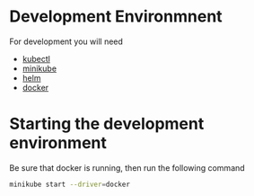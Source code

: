 # Development Environmnent

For development you will need
- [kubectl](https://kubernetes.io/docs/tasks/tools/install-kubectl/)
- [minikube](https://kubernetes.io/docs/tasks/tools/install-minikube/) 
- [helm](https://helm.sh/docs/intro/install/)
- [docker](https://docs.docker.com/get-docker/)

# Starting the development environment

Be sure that docker is running, then run the following command
```bash
minikube start --driver=docker
```
